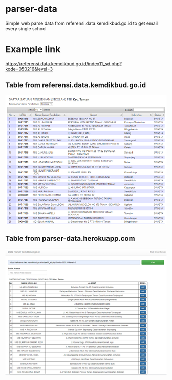 # parser-data
Simple web parse data from referensi.data.kemdikbud.go.id to get email every single school

# Example link
https://referensi.data.kemdikbud.go.id/index11_sd.php?kode=050216&level=3

## Table from referensi.data.kemdikbud.go.id
![](image/original.png?raw=true)

## Table from parser-data.herokuapp.com
![](image/modified.png?raw=true)